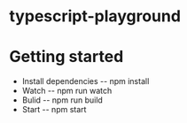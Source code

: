 # typescript-playground

# Getting started
- Install dependencies -- npm install
- Watch -- npm run watch
- Bulid -- npm run build
- Start -- npm start